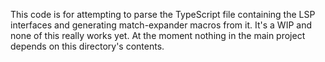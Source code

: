 This code is for attempting to parse the TypeScript file containing the
LSP interfaces and generating match-expander macros from it. It's a WIP and
none of this really works yet. At the moment nothing in the main project depends
on this directory's contents. 
